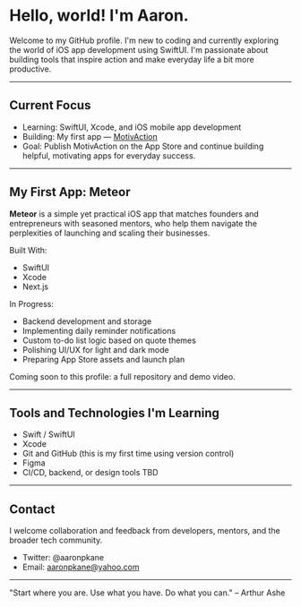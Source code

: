 # Hello, world! I'm Aaron.

Welcome to my GitHub profile. I'm new to coding and currently exploring the world of iOS app development using SwiftUI. I'm passionate about building tools that inspire action and make everyday life a bit more productive.

---

## Current Focus

* Learning: SwiftUI, Xcode, and iOS mobile app development
* Building: My first app — [MotivAction](#)
* Goal: Publish MotivAction on the App Store and continue building helpful, motivating apps for everyday success.

---

## My First App: **Meteor**

**Meteor** is a simple yet practical iOS app that matches founders and entrepreneurs with seasoned mentors, who help them navigate the perplexities of launching and scaling their businesses.

Built With:

* SwiftUI
* Xcode
* Next.js

In Progress:

* Backend development and storage
* Implementing daily reminder notifications
* Custom to-do list logic based on quote themes
* Polishing UI/UX for light and dark mode
* Preparing App Store assets and launch plan

Coming soon to this profile: a full repository and demo video.

---

## Tools and Technologies I'm Learning

* Swift / SwiftUI
* Xcode
* Git and GitHub (this is my first time using version control)
* Figma
* CI/CD, backend, or design tools TBD

---

## Contact

I welcome collaboration and feedback from developers, mentors, and the broader tech community.

* Twitter: @aaronpkane
* Email: aaronpkane@yahoo.com

---

"Start where you are. Use what you have. Do what you can."
– Arthur Ashe
